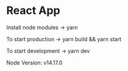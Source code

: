 # React App

Install node modules -> yarn

To start production -> yarn build && yarn start

To start development -> yarn dev

Node Version: v14.17.0